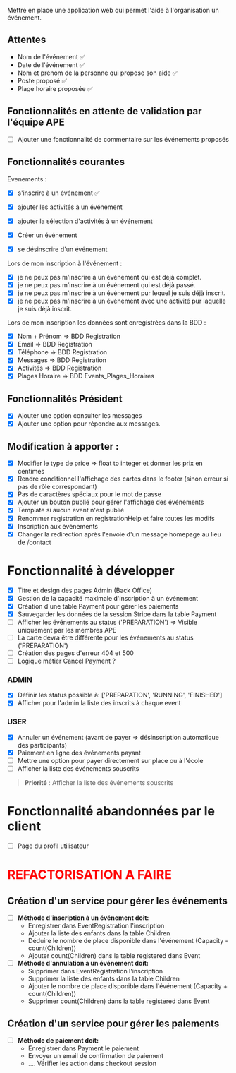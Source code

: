 
Mettre en place une application web qui permet l'aide à l'organisation un événement.

## Attentes
- Nom de l'événement ✅
- Date de l'événement ✅
- Nom et prénom de la personne qui propose son aide ✅
- Poste proposé ✅
- Plage horaire proposée ✅

## Fonctionnalités en attente de validation par l'équipe APE
- [ ] Ajouter une fonctionnalité de commentaire sur les événements proposés

## Fonctionnalités courantes
Evenements :
- [x] s'inscrire à un événement ✅
- [x] ajouter les activités à un événement
- [x] ajouter la sélection d'activités à un événement
- [x] Créer un événement
- [x] se désinscrire d'un événement


Lors de mon inscription à l'événement :
- [x] je ne peux pas m'inscrire à un événement qui est déjà complet.
- [x] je ne peux pas m'inscrire à un événement qui est déjà passé.
- [x] je ne peux pas m'inscrire à un événement pur lequel je suis déjà inscrit.
- [x] je ne peux pas m'inscrire à un événement avec une activité pur laquelle je suis déjà inscrit.

Lors de mon inscription les données sont enregistrées dans la BDD :
- [x] Nom + Prénom => BDD Registration
- [x] Email => BDD Registration
- [x] Téléphone => BDD Registration
- [x] Messages => BDD Registration
- [x] Activités => BDD Registration
- [x] Plages Horaire ⇒ BDD Events_Plages_Horaires

## Fonctionnalités Président
- [X] Ajouter une option consulter les messages
- [X] Ajouter une option pour répondre aux messages.

## Modification à apporter :

- [x] Modifier le type de price => float to integer et donner les prix en centimes
- [X] Rendre conditionnel l'affichage des cartes dans le footer (sinon erreur si pas de rôle correspondant)
- [X] Pas de caractères spéciaux pour le mot de passe
- [x] Ajouter un bouton publié pour gérer l'affichage des événements
- [x] Template si aucun event n'est publié
- [x] Renommer registration en registrationHelp et faire toutes les modifs
- [x] Inscription aux événements
- [x] Changer la redirection après l'envoie d'un message homepage au lieu de /contact

# Fonctionnalité à développer
- [x] Titre et design des pages Admin (Back Office)
- [x] Gestion de la capacité maximale d'inscription à un événement
- [x] Création d'une table Payment pour gérer les paiements 
- [x] Sauvegarder les données de la session Stripe dans la table Payment
- [ ] Afficher les événements au status ('PREPARATION') => Visible uniquement par les membres APE
- [ ] La carte devra être différente pour les événements au status ('PREPARATION')
- [ ] Création des pages d'erreur 404 et 500
- [ ] Logique métier Cancel Payment ?

### ADMIN
- [x] Définir les status possible à: ['PREPARATION', 'RUNNING', 'FINISHED']
- [x] Afficher pour l'admin la liste des inscrits à chaque event

### USER
- [x] Annuler un événement (avant de payer => désinscription automatique des participants)
- [x] Paiement en ligne des événements payant
- [ ] Mettre une option pour payer directement sur place ou à l'école
- [ ] Afficher la liste des événements souscrits
> __Priorité__ : Afficher la liste des événements souscrits

# Fonctionnalité abandonnées par le client
- [ ] Page du profil utilisateur

# <h1 style="color:red;">REFACTORISATION A FAIRE</h1>

## Création d'un service pour gérer les événements

- [ ] __Méthode d'inscription à un événement doit:__
  - Enregistrer dans EventRegistration l'inscription
  - Ajouter la liste des enfants dans la table Children
  - Déduire le nombre de place disponible dans l'événement (Capacity - count(Children))
  - Ajouter count(Children) dans la table registered dans Event
- [ ] __Méthode d'annulation à un événement doit:__
  - Supprimer dans EventRegistration l'inscription
  - Supprimer la liste des enfants dans la table Children
  - Ajouter le nombre de place disponible dans l'événement (Capacity + count(Children))
  - Supprimer count(Children) dans la table registered dans Event

## Création d'un service pour gérer les paiements
- [ ] __Méthode de paiement doit:__
  - Enregistrer dans Payment le paiement
  - Envoyer un email de confirmation de paiement
  - .... Vérifier les action dans checkout session
